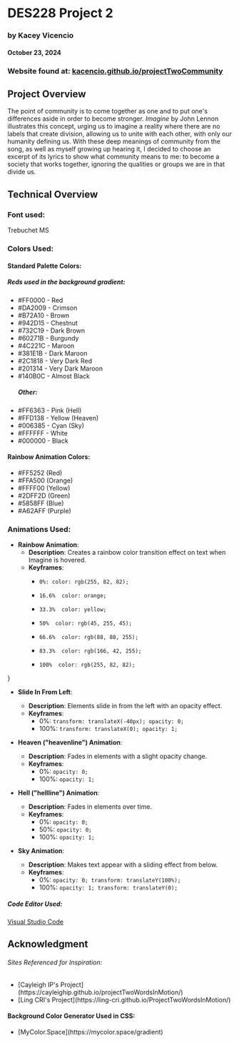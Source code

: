 

# DES228 Project 2
### by Kacey Vicencio ###
#### October 23, 2024 #####
### Website found at: [kacencio.github.io/projectTwoCommunity](https://kacencio.github.io/projectTwoCommunity/) ###

## Project Overview 
The point of community is to come together as one and to put one's differences aside in order to become stronger. *Imagine* by John Lennon illustrates this concept, urging us to imagine a reality where there are no labels that create division, allowing us to unite with each other, with only our humanity defining us. With these deep meanings of community from the song, as well as myself growing
up hearing it, I decided to choose an excerpt of its lyrics to show what community means to me: to become a society that works together, ignoring the qualities or groups we are in that divide us.

## Technical Overview 

### Font used: 
Trebuchet MS 

### Colors Used:
#### Standard Palette Colors:
##### Reds used in the background gradient:
<ul>
<li>#FF0000 - Red</li>
<li>#DA2009 - Crimson</li>
<li>#B72A10 - Brown</li>
<li>#942D15 - Chestnut</li>
<li>#732C19 - Dark Brown</li>
<li>#60271B - Burgundy</li>
<li>#4C221C - Maroon</li>
<li>#381E1B - Dark Maroon</li>
<li>#2C1818 - Very Dark Red</li>
<li>#201314 - Very Dark Maroon</li>
<li>#140B0C - Almost Black</li>

##### Other:

<li>#FF6363 - Pink (Hell)</li>
<li>#FFD138 - Yellow (Heaven)</li>
<li>#006385 - Cyan (Sky)</li>
<li>#FFFFFF - White</li>
<li>#000000 - Black</li>
</ul>

#### Rainbow Animation Colors:
<ul>
<li>#FF5252 (Red)</li>
<li>#FFA500 (Orange)</li>
<li>#FFFF00 (Yellow)</li>
<li>#2DFF2D (Green)</li>
<li>#5858FF (Blue)</li>
<li>#A62AFF (Purple)</li>
</ul>

### Animations Used: 
- **Rainbow Animation**: 
  - **Description**: Creates a rainbow color transition effect on text when Imagine is hovered.
  - **Keyframes**:
    -     0%: color: rgb(255, 82, 82);
    -     16.6%  color: orange; 
    -     33.3%  color: yellow; 
    -     50%  color: rgb(45, 255, 45); 
    -     66.6%  color: rgb(88, 88, 255); 
    -     83.3%  color: rgb(166, 42, 255);
    -     100%  color: rgb(255, 82, 82); 
}

- **Slide In From Left**:
  - **Description**: Elements slide in from the left with an opacity effect.
  - **Keyframes**:
    - 0%: `transform: translateX(-40px); opacity: 0;`
    - 100%: `transform: translateX(0); opacity: 1;`

- **Heaven ("heavenline") Animation**:
  - **Description**: Fades in elements with a slight opacity change.
  - **Keyframes**:
    - 0%: `opacity: 0;`
    - 100%: `opacity: 1;`

- **Hell ("hellline") Animation**:
  - **Description**: Fades in elements over time.
  - **Keyframes**:
    - 0%: `opacity: 0;`
    - 50%: `opacity: 0;`
    - 100%: `opacity: 1;`

- **Sky Animation**:
  - **Description**: Makes text appear with a sliding effect from below.
  - **Keyframes**:
    - 0%: `opacity: 0; transform: translateY(100%);`
    - 100%: `opacity: 1; transform: translateY(0);`

##### Code Editor Used: #####
[Visual Studio Code](https://code.visualstudio.com/)

## Acknowledgment
###### Sites Referenced for Inspiration: ######
<ul>
    <li>[Cayleigh IP's Project](https://cayleighip.github.io/projectTwoWordsInMotion/)</li>
    <li>[Ling CRI's Project](https://ling-cri.github.io/ProjectTwoWordsInMotion/)</li>
</ul>

#### Background Color Generator Used in CSS: ####
<ul>
    <li>[MyColor.Space](https://mycolor.space/gradient)</li>
</ul>
